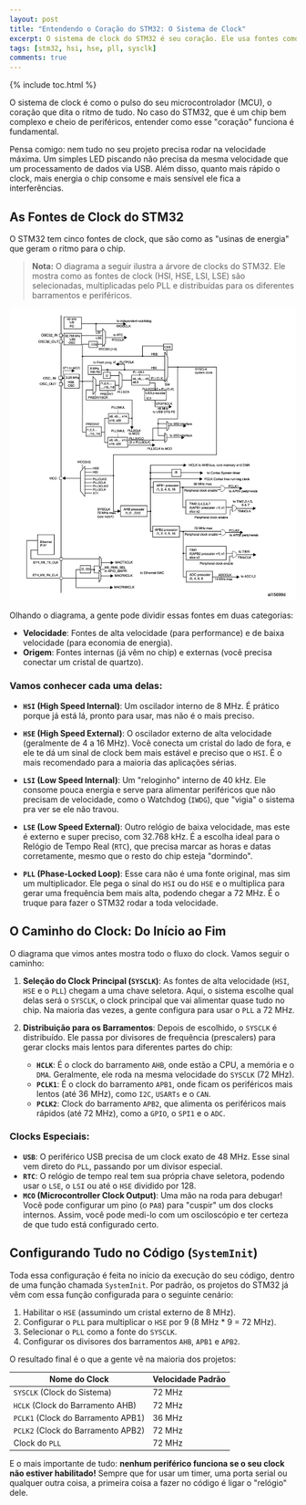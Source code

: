 ```yaml
---
layout: post
title: "Entendendo o Coração do STM32: O Sistema de Clock"
excerpt: O sistema de clock do STM32 é seu coração. Ele usa fontes como HSI/HSE e o PLL para gerar o SYSCLK de 72 MHz, ditando o ritmo de todo o MCU.
tags: [stm32, hsi, hse, pll, sysclk]
comments: true
---
```


{% include toc.html %}

O sistema de clock é como o pulso do seu microcontrolador (MCU), o coração que dita o ritmo de tudo. No caso do STM32, que é um chip bem complexo e cheio de periféricos, entender como esse "coração" funciona é fundamental.

Pensa comigo: nem tudo no seu projeto precisa rodar na velocidade máxima. Um simples LED piscando não precisa da mesma velocidade que um processamento de dados via USB. Além disso, quanto mais rápido o clock, mais energia o chip consome e mais sensível ele fica a interferências.

## As Fontes de Clock do STM32
O STM32 tem cinco fontes de clock, que são como as "usinas de energia" que geram o ritmo para o chip.

> **Nota:** O diagrama a seguir ilustra a árvore de clocks do STM32. Ele mostra como as fontes de clock (HSI, HSE, LSI, LSE) são selecionadas, multiplicadas pelo PLL e distribuídas para os diferentes barramentos e periféricos.

![Diagrama de clock do STM32, como a Figura 11 do manual de referência RM0008](/images/stm32-clock-tree-RM0008.png)

Olhando o diagrama, a gente pode dividir essas fontes em duas categorias:

- **Velocidade**: Fontes de alta velocidade (para performance) e de baixa velocidade (para economia de energia).
- **Origem**: Fontes internas (já vêm no chip) e externas (você precisa conectar um cristal de quartzo).

### Vamos conhecer cada uma delas:

- **`HSI` (High Speed Internal)**: Um oscilador interno de 8 MHz. É prático porque já está lá, pronto para usar, mas não é o mais preciso.

- **`HSE` (High Speed External)**: O oscilador externo de alta velocidade (geralmente de 4 a 16 MHz). Você conecta um cristal do lado de fora, e ele te dá um sinal de clock bem mais estável e preciso que o `HSI`. É o mais recomendado para a maioria das aplicações sérias.

- **`LSI` (Low Speed Internal)**: Um "reloginho" interno de 40 kHz. Ele consome pouca energia e serve para alimentar periféricos que não precisam de velocidade, como o Watchdog (`IWDG`), que "vigia" o sistema pra ver se ele não travou.

- **`LSE` (Low Speed External)**: Outro relógio de baixa velocidade, mas este é externo e super preciso, com 32.768 kHz. É a escolha ideal para o Relógio de Tempo Real (`RTC`), que precisa marcar as horas e datas corretamente, mesmo que o resto do chip esteja "dormindo".

- **`PLL` (Phase-Locked Loop)**: Esse cara não é uma fonte original, mas sim um multiplicador. Ele pega o sinal do `HSI` ou do `HSE` e o multiplica para gerar uma frequência bem mais alta, podendo chegar a 72 MHz. É o truque para fazer o STM32 rodar a toda velocidade.

## O Caminho do Clock: Do Início ao Fim
O diagrama que vimos antes mostra todo o fluxo do clock. Vamos seguir o caminho:

1.  **Seleção do Clock Principal (`SYSCLK`)**: As fontes de alta velocidade (`HSI`, `HSE` e o `PLL`) chegam a uma chave seletora. Aqui, o sistema escolhe qual delas será o `SYSCLK`, o clock principal que vai alimentar quase tudo no chip. Na maioria das vezes, a gente configura para usar o `PLL` a 72 MHz.

2.  **Distribuição para os Barramentos**: Depois de escolhido, o `SYSCLK` é distribuído. Ele passa por divisores de frequência (prescalers) para gerar clocks mais lentos para diferentes partes do chip:

    - **`HCLK`**: É o clock do barramento `AHB`, onde estão a CPU, a memória e o `DMA`. Geralmente, ele roda na mesma velocidade do `SYSCLK` (72 MHz).
    - **`PCLK1`**: É o clock do barramento `APB1`, onde ficam os periféricos mais lentos (até 36 MHz), como `I2C`, `USARTs` e o `CAN`.
    - **`PCLK2`**: Clock do barramento `APB2`, que alimenta os periféricos mais rápidos (até 72 MHz), como a `GPIO`, o `SPI1` e o `ADC`.

### Clocks Especiais:

- **`USB`**: O periférico USB precisa de um clock exato de 48 MHz. Esse sinal vem direto do `PLL`, passando por um divisor especial.
- **`RTC`**: O relógio de tempo real tem sua própria chave seletora, podendo usar o `LSE`, o `LSI` ou até o `HSE` dividido por 128.
- **`MCO` (Microcontroller Clock Output)**: Uma mão na roda para debugar! Você pode configurar um pino (o `PA8`) para "cuspir" um dos clocks internos. Assim, você pode medi-lo com um osciloscópio e ter certeza de que tudo está configurado certo.

## Configurando Tudo no Código (`SystemInit`)
Toda essa configuração é feita no início da execução do seu código, dentro de uma função chamada `SystemInit`. Por padrão, os projetos do STM32 já vêm com essa função configurada para o seguinte cenário:

1.  Habilitar o `HSE` (assumindo um cristal externo de 8 MHz).
2.  Configurar o `PLL` para multiplicar o `HSE` por 9 (8 MHz * 9 = 72 MHz).
3.  Selecionar o `PLL` como a fonte do `SYSCLK`.
4.  Configurar os divisores dos barramentos `AHB`, `APB1` e `APB2`.

O resultado final é o que a gente vê na maioria dos projetos:

| Nome do Clock                  | Velocidade Padrão |
| ------------------------------ | ----------------- |
| `SYSCLK` (Clock do Sistema)      | 72 MHz            |
| `HCLK` (Clock do Barramento AHB) | 72 MHz            |
| `PCLK1` (Clock do Barramento APB1)| 36 MHz            |
| `PCLK2` (Clock do Barramento APB2)| 72 MHz            |
| Clock do `PLL`                   | 72 MHz            |

E o mais importante de tudo: **nenhum periférico funciona se o seu clock não estiver habilitado!** Sempre que for usar um timer, uma porta serial ou qualquer outra coisa, a primeira coisa a fazer no código é ligar o "relógio" dele.